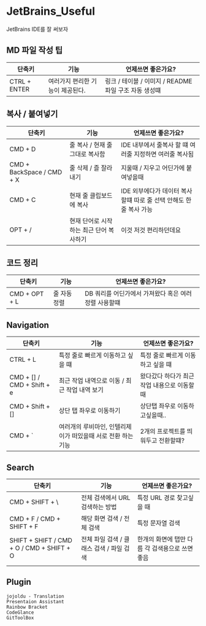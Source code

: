 # JetBrains_Useful
JetBrains IDE를 잘 써보자

## MD 파일 작성 팁

| 단축키          | 기능                 | 언제쓰면 좋은가요?                           |
|--------------|--------------------|--------------------------------------|
| CTRL + ENTER | 여러가지 편리한 기능이 제공된다. | 링크 / 테이블 / 이미지 / README 파일 구조 자동 생성떄 |

## 복사 / 붙여넣기

| 단축키                       | 기능                     | 언제쓰면 좋은가요?                              |
|---------------------------|------------------------|-----------------------------------------|
| CMD + D                   | 줄 복사 / 현재 줄 그대로 복사함    | IDE 내부에서 줄복사 할 떄  여러줄 지정하면 여러줄 복사됨      |
| CMD + BackSpace / CMD + X | 줄 삭제 / 즐 잘라내기          | 지울때 / 지우고 어딘가에 붙여넣을때                    |
| CMD + C                   | 현재 줄 클립보드에 복사          | IDE 외부에다가 데이터 복사할떄 따로 줄 선택 안해도 한줄 복사 가능 |
| OPT + /                   | 현재 단어로 시작하는 최근 단어 복사하기 | 이것 저것 편리하던데요                            |

## 코드 정리

| 단축키           | 기능      | 언제쓰면 좋은가요?                      |
|---------------|---------|---------------------------------|
| CMD + OPT + L | 줄 자동 정렬 | DB 쿼리를 어딘가에서 가져왔다 혹은 여러 정렬 사용할떄 |

## Navigation

| 단축키                        | 기능                                 | 언제쓰면 좋은가요?               |
|----------------------------|------------------------------------|--------------------------|
| CTRL + L                   | 특정 줄로 빠르게 이동하고 싶을 떄                | 특정 줄로 빠르게 이동하고 싶을 떄      |
| CMD + [] / CMD + Shift + e | 최근 작업 내역으로 이동 / 최근 작업 내역 보기        | 왔다갔다 하다가 최근 작업 내용으로 이동할때 |
| CMD + Shift + []           | 상단 탭 좌우로 이동하기                      | 상단탭 좌우로 이동하고싶을때..        |
| CMD + `                    | 여러개의 루비마인, 인텔리제이가 떠있을때 서로 전환 하는 기능 | 2개의 프로젝트를 띄워두고 전환할떄?     |

## Search

| 단축키                                       | 기능                        | 언제쓰면 좋은가요?                   |
|-------------------------------------------|---------------------------|------------------------------|
| CMD + SHIFT + \                           | 전체 검색에서 URL 검색하는 방법       | 특정 URL 경로 찾고싶을 때             |
| CMD + F  / CMD + SHIFT + F                | 해당 화면 검색 / 전체 검색          | 특정 문자열 검색                    |
| SHIFT + SHIFT / CMD + O / CMD + SHIFT + O | 전체 파일 검색 / 클래스 검색 / 파일 검색 | 한개의 화면에 탭만 다름 각 검색용으로 쓰면 좋음  |
|||

##     

## Plugin

    jojoldu - Translation
    Presentaion Assistant
    Rainbow Bracket
    CodeGlance
    GitToolBox
